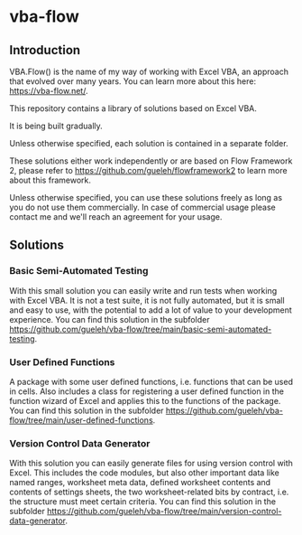 # vba-flow

## Introduction

VBA.Flow() is the name of my way of working with Excel VBA, an approach that evolved over many years. You can learn more about this here: https://vba-flow.net/.

This repository contains a library of solutions based on Excel VBA.

It is being built gradually.

Unless otherwise specified, each solution is contained in a separate folder.

These solutions either work independently or are based on Flow Framework 2, please refer to https://github.com/gueleh/flowframework2 to learn more about this framework.

Unless otherwise specified, you can use these solutions freely as long as you do not use them commercially. In case of commercial usage please contact me and we'll reach an agreement for your usage.

## Solutions

### Basic Semi-Automated Testing
With this small solution you can easily write and run tests when working with Excel VBA. It is not a test suite, it is not fully automated, but it is small and easy to use, with the potential to add a lot of value to your development experience. You can find this solution in the subfolder https://github.com/gueleh/vba-flow/tree/main/basic-semi-automated-testing.

### User Defined Functions
A package with some user defined functions, i.e. functions that can be used in cells. Also includes a class for registering a user defined function in the function wizard of Excel and applies this to the functions of the package. You can find this solution in the subfolder https://github.com/gueleh/vba-flow/tree/main/user-defined-functions.

### Version Control Data Generator
With this solution you can easily generate files for using version control with Excel. This includes the code modules, but also other important data like named ranges, worksheet meta data, defined worksheet contents and contents of settings sheets, the two worksheet-related bits by contract, i.e. the structure must meet certain criteria. You can find this solution in the subfolder https://github.com/gueleh/vba-flow/tree/main/version-control-data-generator.

